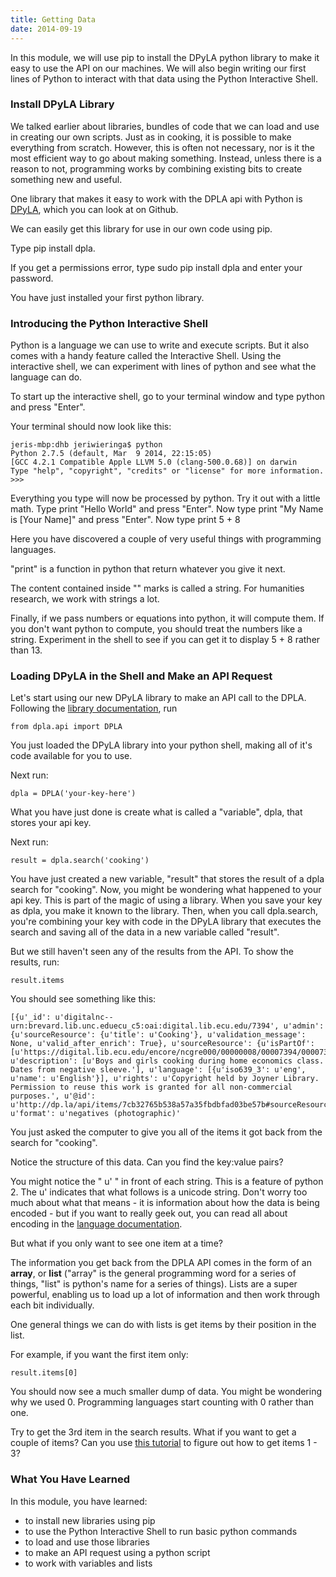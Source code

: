 ```yaml
---
title: Getting Data
date: 2014-09-19
---
```


In this module, we will use pip to install the DPyLA python library to make it easy to use the API on our machines. We will also begin writing our first lines of Python to interact with that data using the Python Interactive Shell.

### Install DPyLA Library

We talked earlier about libraries, bundles of code that we can load and use in creating our own scripts. Just as in cooking, it is possible to make everything from scratch. However, this is often not necessary, nor is it the most efficient way to go about making something. Instead, unless there is a reason to not, programming works by combining existing bits to create something new and useful.

One library that makes it easy to work with the DPLA api with Python is [DPyLA](https://github.com/bibliotechy/DPyLA), which you can look at on Github.

We can easily get this library for use in our own code using pip.

Type <span class="command">pip install dpla</span>. 

If you get a permissions error, type <span class="command">sudo pip install dpla</span> and enter your password.

You have just installed your first python library.

### Introducing the Python Interactive Shell

Python is a language we can use to write and execute scripts. But it also comes with a handy feature called the Interactive Shell. Using the interactive shell, we can experiment with lines of python and see what the language can do. 

To start up the interactive shell, go to your terminal window and type <span class="command">python</span> and press "Enter".

Your terminal should now look like this:

	jeris-mbp:dhb jeriwieringa$ python
	Python 2.7.5 (default, Mar  9 2014, 22:15:05)
	[GCC 4.2.1 Compatible Apple LLVM 5.0 (clang-500.0.68)] on darwin
	Type "help", "copyright", "credits" or "license" for more information.
	>>>

Everything you type will now be processed by python. Try it out with a little math. Type <span class="command">print "Hello World"</span> and press "Enter". Now type <span class="command">print "My Name is [Your Name]"</span> and press "Enter". Now type <span class="command">print 5 + 8</span>

Here you have discovered a couple of very useful things with programming languages. 

"print" is a function in python that return whatever you give it next. 

The content contained inside "" marks is called a string. For humanities research, we work with strings a lot.

Finally, if we pass numbers or equations into python, it will compute them. If you don't want python to compute, you should treat the numbers like a string. Experiment in the shell to see if you can get it to display <span class="command">5 + 8</span> rather than <span class="command">13</span>.

### Loading DPyLA in the Shell and Make an API Request

Let's start using our new DPyLA library to make an API call to the DPLA. Following the [library documentation](https://github.com/bibliotechy/DPyLA), run 

	from dpla.api import DPLA 

You just loaded the DPyLA library into your python shell, making all of it's code available for you to use.

Next run:
	
	dpla = DPLA('your-key-here')

What you have just done is create what is called a "variable", dpla, that stores your api key.

Next run:

	result = dpla.search('cooking')

You have just created a new variable, "result" that stores the result of a dpla search for "cooking". Now, you might be wondering what happened to your api key. This is part of the magic of using a library. When you save your key as dpla, you make it known to the library. Then, when you call dpla.search, you're combining your key with code in the DPyLA library that executes the search and saving all of the data in a new variable called "result". 

But we still haven't seen any of the results from the API. To show the results, run:

	result.items

You should see something like this:

	[{u'_id': u'digitalnc--urn:brevard.lib.unc.eduecu_c5:oai:digital.lib.ecu.edu/7394', u'admin': {u'sourceResource': {u'title': u'Cooking'}, u'validation_message': None, u'valid_after_enrich': True}, u'sourceResource': {u'isPartOf': [u'https://digital.lib.ecu.edu/encore/ncgre000/00000008/00007394/00007394_tn_0001.gif'], u'description': [u'Boys and girls cooking during home economics class. Dates from negative sleeve.'], u'language': [{u'iso639_3': u'eng', u'name': u'English'}], u'rights': u'Copyright held by Joyner Library. Permission to reuse this work is granted for all non-commercial purposes.', u'@id': u'http://dp.la/api/items/7cb32765b538a57a35fbdbfad03be57b#sourceResource', u'format': u'negatives (photographic)'

You just asked the computer to give you all of the items it got back from the search for "cooking". 

Notice the structure of this data. Can you find the key:value pairs? 

You might notice the " u' " in front of each string. This is a feature of python 2. The u' indicates that what follows is a unicode string. Don't worry too much about what that means - it is information about how the data is being encoded - but if you want to really geek out, you can read all about encoding in the [language documentation](https://docs.python.org/2/tutorial/introduction.html#unicode-strings).

But what if you only want to see one item at a time?

The information you get back from the DPLA API comes in the form of an **array**, or **list** ("array" is the general programming word for a series of things, "list" is python's name for a series of things). Lists are a super powerful, enabling us to load up a lot of information and then work through each bit individually.

One general things we can do with lists is get items by their position in the list. 

For example, if you want the first item only:

	result.items[0]

You should now see a much smaller dump of data. You might be wondering why we used 0. Programming languages start counting with 0 rather than one.

Try to get the 3rd item in the search results. What if you want to get a couple of items? Can you use [this tutorial](http://effbot.org/zone/python-list.htm) to figure out how to get items 1 - 3?	


### What You Have Learned

In this module, you have learned:

- to install new libraries using pip
- to use the Python Interactive Shell to run basic python commands
- to load and use those libraries
- to make an API request using a python script
- to work with variables and lists